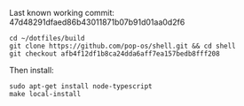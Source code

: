 Last known working commit: 47d48291dfaed86b43011871b07b91d01aa0d2f6

```shell
cd ~/dotfiles/build
git clone https://github.com/pop-os/shell.git && cd shell
git checkout afb4f12df1b8ca24dda6aff7ea157bedb8fff208
```

Then install:
```
sudo apt-get install node-typescript
make local-install
```
